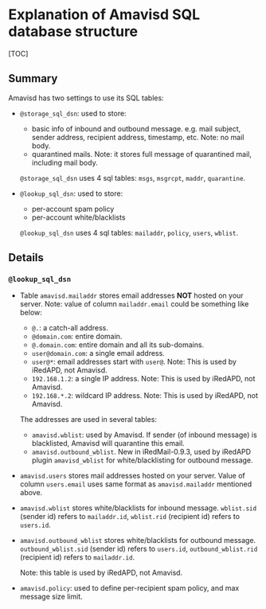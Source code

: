 # Explanation of Amavisd SQL database structure

[TOC]

## Summary

Amavisd has two settings to use its SQL tables:

* `@storage_sql_dsn`: used to store:

    * basic info of inbound and outbound message. e.g. mail subject,
      sender address, recipient address, timestamp, etc. Note: no mail body.
    * quarantined mails. Note: it stores full message of quarantined mail,
      including mail body.

    `@storage_sql_dsn` uses 4 sql tables: `msgs`, `msgrcpt`, `maddr`, `quarantine`.

* `@lookup_sql_dsn`: used to store:

    * per-account spam policy
    * per-account white/blacklists

    `@lookup_sql_dsn` uses 4 sql tables: `mailaddr`, `policy`, `users`, `wblist`.

## Details

### `@lookup_sql_dsn`

* Table `amavisd.mailaddr` stores email addresses __NOT__ hosted on your server.
  Note: value of column `mailaddr.email` could be something like below:
  
    * `@.`: a catch-all address.
    * `@domain.com`: entire domain.
    * `@.domain.com`: entire domain and all its sub-domains.
    * `user@domain.com`: a single email address.
    * `user@*`: email addresses start with `user@`. Note: This is used by iRedAPD, not Amavisd.
    * `192.168.1.2`: a single IP address. Note: This is used by iRedAPD, not Amavisd.
    * `192.168.*.2`: wildcard IP address. Note: This is used by iRedAPD, not Amavisd.

    The addresses are used in several tables:
  
    * `amavisd.wblist`: used by Amavisd. If sender (of inbound message) is
      blacklisted, Amavisd will quarantine this email.
    * `amavisd.outbound_wblist`. New in iRedMail-0.9.3, used by iRedAPD plugin
      `amavisd_wblist` for white/blacklisting for outbound message.

* `amavisd.users` stores mail addresses hosted on your server. Value of column
  `users.email` uses same format as `amavisd.mailaddr` mentioned above.

* `amavisd.wblist` stores white/blacklists for inbound message. `wblist.sid`
  (sender id) refers to `mailaddr.id`, `wblist.rid` (recipient id) refers to
  `users.id`.

* `amavisd.outbound_wblist` stores white/blacklists for outbound message.
  `outbound_wblist.sid` (sender id) refers to `users.id`, `outbound_wblist.rid`
  (recipient id) refers to `mailaddr.id`.

    Note: this table is used by iRedAPD, not Amavisd.

* `amavisd.policy`: used to define per-recipient spam policy, and max message
  size limit.
